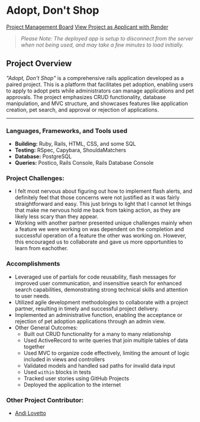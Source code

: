 # Adopt, Don't Shop

[Project Management Board](https://github.com/users/westonio/projects/5)
[View Project as Applicant with Render](https://adopt-dont-shop-z781.onrender.com)
> *Please Note: The deployed app is setup to disconnect from the server when not being used, and may take a few minutes to load initially.*

## Project Overview
*"Adopt, Don't Shop"* is a comprehensive rails application developed as a paired project. This is a platform that facilitates pet adoption, enabling users to apply to adopt pets while administrators can manage applications and pet approvals. The project emphasizes CRUD functionality, database manipulation, and MVC structure, and showcases features like application creation, pet search, and approval or rejection of applications. 

---
### Languages, Frameworks, and Tools used
- **Building:** Ruby, Rails, HTML, CSS, and some SQL
- **Testing:** RSpec, Capybara, ShouldaMatchers
- **Database:** PostgreSQL
- **Queries:** Postico, Rails Console, Rails Database Console

### Project Challenges:
- I felt most nervous about figuring out how to implement flash alerts, and definitely feel that those concerns were not justified as it was fairly straightforward and easy. This just brings to light that I cannot let things that make me nervous hold me back from taking action, as they are likely less scary than they appear.
- Working with another partner presented unique challenges mainly when a feature we were working on was dependent on the completion and successful operation of a feature the other was working on. However, this encouraged us to collaborate and gave us more opportunities to learn from eachother.

### Accomplishments
- Leveraged use of partials for code reusability, flash messages for improved user communication, and insensitive search for enhanced search capabilities, demonstrating strong technical skills and attention to user needs.
- Utilized agile development methodologies to collaborate with a project partner, resulting in timely and successful project delivery.
- Implemented an administrative function, enabling the acceptance or rejection of pet adoption applications through an admin view.
- Other General Outcomes:
    - Built out CRUD functionality for a many to many relationship
    - Used ActiveRecord to write queries that join multiple tables of data together
    - Used MVC to organize code effectively, limiting the amount of logic included in views and controllers
    - Validated models and handled sad paths for invalid data input
    - Used `within` blocks in tests
    - Tracked user stories using GitHub Projects
    - Deployed the application to the internet
 
### Other Project Contributor: 
- [Andi Lovetto](https://github.com/andilovetto)
